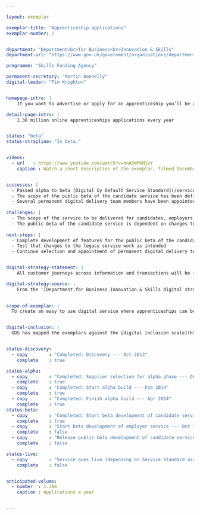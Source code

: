 ```yaml
---

layout: exemplar

exemplar-title: "Apprenticeship applications"
exemplar-number: 2


department: "Department<br>for Business<br>Innovation & Skills"
department-url: "https://www.gov.uk/government/organisations/department-for-business-innovation-skills"

programme: "Skills Funding Agency"

permanent-secretary: "Martin Donnelly"
digital-leader: "Tim Knighton"


homepage-intro: |
    If you want to advertise or apply for an apprenticeship you’ll be able to do it quickly and easily online

detail-page-intro: |
    1.38 million online apprenticeships applications every year


status: "beta"
status-strapline: "In beta."


videos:
  - url   : https://www.youtube.com/watch?v=hnA5WPKM1VY
    caption : Watch a short description of the exemplar, filmed December 2013


successes: |
  - Passed alpha to beta [Digital by Default Service Standard](/service-manual/digital-by-default) assessment
  - The scope of the public beta of the candidate service has been defined
  - Several permanent digital delivery team members have been appointed and are being introduced into the exemplar team 
  
challenges: |
  - The scope of the service to be delivered for candidates, employers and training providers is ambitious and not all service functionality will be delivered before programme end
  - The public beta of the candidate service is dependent on changes to the legacy system API managed by a third party supplier
  
next-steps: |
  - Complete development of features for the public beta of the candidate service 
  - Test that changes to the legacy service work as intended
  - Continue selection and appointment of permanent digital delivery team members


digital-strategy-statement: |
    All customer journeys across information and transactions will be integrated so individuals can find information tailored to their needs and search, view and apply for opportunities online in an engaging and inspiring way. Employers will be able to quickly and easily self-serve to engage with apprenticeships and advertise vacancies and identify suitable candidates.

digital-strategy-source: |
    From the '[Department for Business Innovation & Skills digital strategy](http://discuss.bis.gov.uk/digitalstrategy/page/7/)' --- December 2012
    

scope-of-exemplar: |
  To create an easy to use digital service where apprenticeships can be advertised and applied for, with the transaction supported by clear information to inform and advise users, so that they can self-serve, leading to minimal additional support being required.


digital-inclusion: |
  GDS has mapped the exemplars against the [digital inclusion scale](https://www.gov.uk/government/publications/government-digital-inclusion-strategy/government-digital-inclusion-strategy#measuring-digital-exclusion) to help show where these services may be difficult for some people to use. [See the rating for Apprenticeship applications](https://www.gov.uk/government/publications/government-digital-inclusion-strategy/exemplar-services-and-identity-assurance-how-complex-they-are#apprenticeship-applications).


status-discovery:
  - copy        : "Completed: Discovery --- Oct 2013"
    complete    : true

status-alpha:
  - copy        : "Completed: Supplier selection for alpha phase --- Dec 2013"
    complete    : true
  - copy        : "Completed: Start alpha build --- Feb 2014"
    complete    : true
  - copy        : "Completed: Finish alpha build --- Apr 2014"
    complete    : true
status-beta:
  - copy        : "Completed: Start beta development of candidate service --- May 2014"
    complete    : true
  - copy        : "Start beta development of employer service --- Oct to Dec 2014"
    complete    : false
  - copy        : "Release public beta development of candidate service --- Oct to Dec 2014"
    complete    : false

status-live:
  - copy        : "Service goes live (depending on Service Standard assessment) --- Jan to Mar 2015"
    complete    : false


anticipated-volume:
  - number  : 1.38m
    caption : Applications a year


---
```



